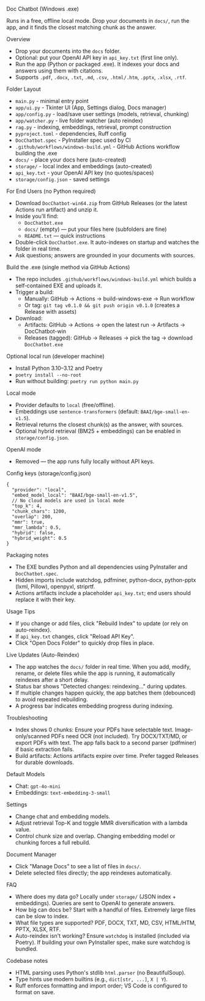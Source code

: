 Doc Chatbot (Windows .exe)

Runs in a free, offline local mode. Drop your documents in `docs/`, run the app, and it finds the closest matching chunk as the answer.

Overview
- Drop your documents into the `docs` folder.
- Optional: put your OpenAI API key in `api_key.txt` (first line only).
- Run the app (Python or packaged .exe). It indexes your docs and answers using them with citations.
- Supports `.pdf`, `.docx`, `.txt`, `.md`, `.csv`, `.html/.htm`, `.pptx`, `.xlsx`, `.rtf`.

Folder Layout
- `main.py` - minimal entry point
- `app/ui.py` - Tkinter UI (App, Settings dialog, Docs manager)
- `app/config.py` - load/save user settings (models, retrieval, chunking)
- `app/watcher.py` - live folder watcher (auto reindex)
- `rag.py` - indexing, embeddings, retrieval, prompt construction
- `pyproject.toml` - dependencies, Ruff config
- `DocChatbot.spec` - PyInstaller spec used by CI
- `.github/workflows/windows-build.yml` - GitHub Actions workflow building the .exe
- `docs/` - place your docs here (auto-created)
- `storage/` - local index and embeddings (auto-created)
- `api_key.txt` - your OpenAI API key (no quotes/spaces)
- `storage/config.json` - saved settings

For End Users (no Python required)
- Download `DocChatbot-win64.zip` from GitHub Releases (or the latest Actions run artifact) and unzip it.
- Inside you’ll find:
  - `DocChatbot.exe`
  - `docs/` (empty) — put your files here (subfolders are fine)
  - `README.txt` — quick instructions
- Double-click `DocChatbot.exe`. It auto-indexes on startup and watches the folder in real time.
- Ask questions; answers are grounded in your documents with sources.

Build the .exe (single method via GitHub Actions)
- The repo includes `.github/workflows/windows-build.yml` which builds a self‑contained EXE and uploads it.
- Trigger a build:
  - Manually: GitHub → Actions → build-windows-exe → Run workflow
  - Or tag: `git tag v0.1.0 && git push origin v0.1.0` (creates a Release with assets)
- Download:
  - Artifacts: GitHub → Actions → open the latest run → Artifacts → DocChatbot-win
  - Releases (tagged): GitHub → Releases → pick the tag → download `DocChatbot.exe`

Optional local run (developer machine)
- Install Python 3.10–3.12 and Poetry
- `poetry install --no-root`
- Run without building: `poetry run python main.py`

Local mode
- Provider defaults to `local` (free/offline).
- Embeddings use `sentence-transformers` (default: `BAAI/bge-small-en-v1.5`).
- Retrieval returns the closest chunk(s) as the answer, with sources.
- Optional hybrid retrieval (BM25 + embeddings) can be enabled in `storage/config.json`.

OpenAI mode
- Removed — the app runs fully locally without API keys.

Config keys (storage/config.json)
```
{
  "provider": "local",
  "embed_model_local": "BAAI/bge-small-en-v1.5",
  // No cloud models are used in local mode
  "top_k": 4,
  "chunk_chars": 1200,
  "overlap": 200,
  "mmr": true,
  "mmr_lambda": 0.5,
  "hybrid": false,
  "hybrid_weight": 0.5
}
```

Packaging notes
- The EXE bundles Python and all dependencies using PyInstaller and `DocChatbot.spec`.
- Hidden imports include watchdog, pdfminer, python-docx, python-pptx (lxml, Pillow), openpyxl, striprtf.
- Actions artifacts include a placeholder `api_key.txt`; end users should replace it with their key.

Usage Tips
- If you change or add files, click "Rebuild Index" to update (or rely on auto-reindex).
- If `api_key.txt` changes, click "Reload API Key".
- Click "Open Docs Folder" to quickly drop files in place.

Live Updates (Auto-Reindex)
- The app watches the `docs/` folder in real time. When you add, modify, rename, or delete files while the app is running, it automatically reindexes after a short delay.
- Status bar shows "Detected changes: reindexing..." during updates.
- If multiple changes happen quickly, the app batches them (debounced) to avoid repeated rebuilding.
- A progress bar indicates embedding progress during indexing.

Troubleshooting
- Index shows 0 chunks: Ensure your PDFs have selectable text. Image-only/scanned PDFs need OCR (not included). Try DOCX/TXT/MD, or export PDFs with text. The app falls back to a second parser (pdfminer) if basic extraction fails.
 - Build artifacts: Actions artifacts expire over time. Prefer tagged Releases for durable downloads.

Default Models
- Chat: `gpt-4o-mini`
- Embeddings: `text-embedding-3-small`

Settings
- Change chat and embedding models.
- Adjust retrieval Top-K and toggle MMR diversification with a lambda value.
- Control chunk size and overlap. Changing embedding model or chunking forces a full rebuild.

Document Manager
- Click "Manage Docs" to see a list of files in `docs/`.
- Delete selected files directly; the app reindexes automatically.

FAQ
- Where does my data go? Locally under `storage/` (JSON index + embeddings). Queries are sent to OpenAI to generate answers.
- How big can docs be? Start with a handful of files. Extremely large files can be slow to index.
- What file types are supported? PDF, DOCX, TXT, MD, CSV, HTML/HTM, PPTX, XLSX, RTF.
- Auto-reindex isn't working? Ensure `watchdog` is installed (included via Poetry). If building your own PyInstaller spec, make sure watchdog is bundled.

Codebase notes
- HTML parsing uses Python's stdlib `html.parser` (no BeautifulSoup).
- Type hints use modern builtins (e.g., `dict[str, ...]`, `X | Y`).
- Ruff enforces formatting and import order; VS Code is configured to format on save.
